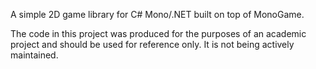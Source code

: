 A simple 2D game library for C# Mono/.NET built on top of MonoGame.

The code in this project was produced for the purposes of an academic project and should be used for reference only. It is not being actively maintained.


